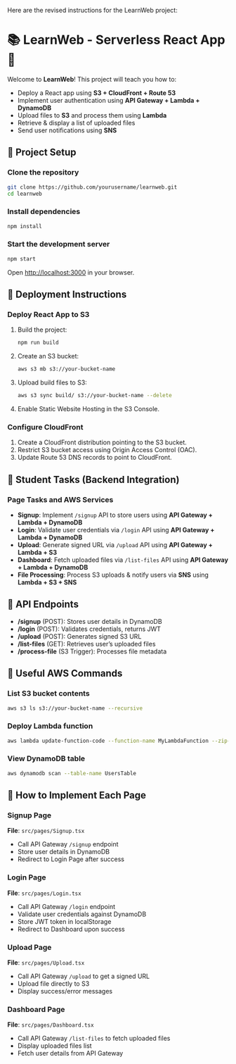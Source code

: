 Here are the revised instructions for the LearnWeb project:

# 📚 LearnWeb - Serverless React App 🚀

Welcome to **LearnWeb**! This project will teach you how to:
- Deploy a React app using **S3 + CloudFront + Route 53**
- Implement user authentication using **API Gateway + Lambda + DynamoDB**
- Upload files to **S3** and process them using **Lambda**
- Retrieve & display a list of uploaded files
- Send user notifications using **SNS**

## 📌 Project Setup

### Clone the repository
```sh
git clone https://github.com/yourusername/learnweb.git
cd learnweb
```

### Install dependencies
```sh
npm install
```

### Start the development server
```sh
npm start
```
Open [http://localhost:3000](http://localhost:3000) in your browser.

## 📌 Deployment Instructions

### Deploy React App to S3

1. Build the project:
    ```sh
    npm run build
    ```
2. Create an S3 bucket:
    ```sh
    aws s3 mb s3://your-bucket-name
    ```
3. Upload build files to S3:
    ```sh
    aws s3 sync build/ s3://your-bucket-name --delete
    ```
4. Enable Static Website Hosting in the S3 Console.

### Configure CloudFront

1. Create a CloudFront distribution pointing to the S3 bucket.
2. Restrict S3 bucket access using Origin Access Control (OAC).
3. Update Route 53 DNS records to point to CloudFront.

## 📌 Student Tasks (Backend Integration)

### Page Tasks and AWS Services

- **Signup**: Implement `/signup` API to store users using **API Gateway + Lambda + DynamoDB**
- **Login**: Validate user credentials via `/login` API using **API Gateway + Lambda + DynamoDB**
- **Upload**: Generate signed URL via `/upload` API using **API Gateway + Lambda + S3**
- **Dashboard**: Fetch uploaded files via `/list-files` API using **API Gateway + Lambda + DynamoDB**
- **File Processing**: Process S3 uploads & notify users via **SNS** using **Lambda + S3 + SNS**

## 📌 API Endpoints

- **/signup** (POST): Stores user details in DynamoDB
- **/login** (POST): Validates credentials, returns JWT
- **/upload** (POST): Generates signed S3 URL
- **/list-files** (GET): Retrieves user’s uploaded files
- **/process-file** (S3 Trigger): Processes file metadata

## 📌 Useful AWS Commands

### List S3 bucket contents
```sh
aws s3 ls s3://your-bucket-name --recursive
```

### Deploy Lambda function
```sh
aws lambda update-function-code --function-name MyLambdaFunction --zip-file fileb://function.zip
```

### View DynamoDB table
```sh
aws dynamodb scan --table-name UsersTable
```

## 📌 How to Implement Each Page

### Signup Page
**File**: `src/pages/Signup.tsx`
- Call API Gateway `/signup` endpoint
- Store user details in DynamoDB
- Redirect to Login Page after success

### Login Page
**File**: `src/pages/Login.tsx`
- Call API Gateway `/login` endpoint
- Validate user credentials against DynamoDB
- Store JWT token in localStorage
- Redirect to Dashboard upon success

### Upload Page
**File**: `src/pages/Upload.tsx`
- Call API Gateway `/upload` to get a signed URL
- Upload file directly to S3
- Display success/error messages

### Dashboard Page
**File**: `src/pages/Dashboard.tsx`
- Call API Gateway `/list-files` to fetch uploaded files
- Display uploaded files list
- Fetch user details from API Gateway
